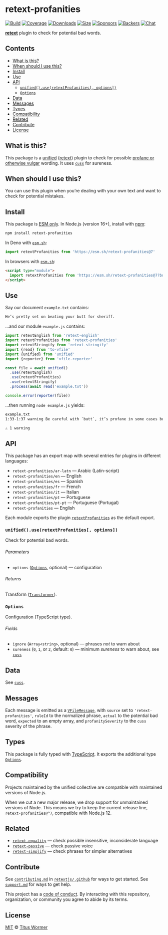 # retext-profanities

[![Build][build-badge]][build]
[![Coverage][coverage-badge]][coverage]
[![Downloads][downloads-badge]][downloads]
[![Size][size-badge]][size]
[![Sponsors][sponsors-badge]][collective]
[![Backers][backers-badge]][collective]
[![Chat][chat-badge]][chat]

**[retext][]** plugin to check for potential bad words.

## Contents

*   [What is this?](#what-is-this)
*   [When should I use this?](#when-should-i-use-this)
*   [Install](#install)
*   [Use](#use)
*   [API](#api)
    *   [`unified().use(retextProfanities[, options])`](#unifieduseretextprofanities-options)
    *   [`Options`](#options)
*   [Data](#data)
*   [Messages](#messages)
*   [Types](#types)
*   [Compatibility](#compatibility)
*   [Related](#related)
*   [Contribute](#contribute)
*   [License](#license)

## What is this?

This package is a [unified][] ([retext][]) plugin to check for possible
[profane or otherwise vulgar][profanities] wording.
It uses [`cuss`][cuss] for sureness.

## When should I use this?

You can use this plugin when you’re dealing with your own text and want to
check for potential mistakes.

## Install

This package is [ESM only][esm].
In Node.js (version 16+), install with [npm][]:

```sh
npm install retext-profanities
```

In Deno with [`esm.sh`][esmsh]:

```js
import retextProfanities from 'https://esm.sh/retext-profanities@7'
```

In browsers with [`esm.sh`][esmsh]:

```html
<script type="module">
  import retextProfanities from 'https://esm.sh/retext-profanities@7?bundle'
</script>
```

## Use

Say our document `example.txt` contains:

```txt
He’s pretty set on beating your butt for sheriff.
```

…and our module `example.js` contains:

```js
import retextEnglish from 'retext-english'
import retextProfanities from 'retext-profanities'
import retextStringify from 'retext-stringify'
import {read} from 'to-vfile'
import {unified} from 'unified'
import {reporter} from 'vfile-reporter'

const file = await unified()
  .use(retextEnglish)
  .use(retextProfanities)
  .use(retextStringify)
  .process(await read('example.txt'))

console.error(reporter(file))
```

…then running `node example.js` yields:

```txt
example.txt
1:33-1:37 warning Be careful with `butt`, it’s profane in some cases butt retext-profanities

⚠ 1 warning
```

## API

This package has an export map with several entries for plugins in different
languages:

*   `retext-profanities/ar-latn` — Arabic (Latin-script)
*   `retext-profanities/en` — English
*   `retext-profanities/es` — Spanish
*   `retext-profanities/fr` — French
*   `retext-profanities/it` — Italian
*   `retext-profanities/pt` — Portuguese
*   `retext-profanities/pt-pt` — Portuguese (Portugal)
*   `retext-profanities` — English

Each module exports the plugin [`retextProfanities`][api-retext-profanities] as
the default export.

### `unified().use(retextProfanities[, options])`

Check for potential bad words.

###### Parameters

*   `options` ([`Options`][api-options], optional)
    — configuration

###### Returns

Transform ([`Transformer`][unified-transformer]).

### `Options`

Configuration (TypeScript type).

###### Fields

*   `ignore` (`Array<string>`, optional)
    — phrases *not* to warn about
*   `sureness` (`0`, `1`, or `2`, default: `0`)
    — minimum *sureness* to warn about, see [`cuss`][cuss]

## Data

See [`cuss`][cuss].

## Messages

Each message is emitted as a [`VFileMessage`][vfile-message], with `source` set
to `'retext-profanities'`, `ruleId` to the normalized phrase, `actual` to the
potential bad word, `expected` to an empty array, and `profanitySeverity` to
the `cuss` severity of the phrase.

## Types

This package is fully typed with [TypeScript][].
It exports the additional type [`Options`][api-options].

## Compatibility

Projects maintained by the unified collective are compatible with maintained
versions of Node.js.

When we cut a new major release, we drop support for unmaintained versions of
Node.
This means we try to keep the current release line, `retext-profanities@^7`,
compatible with Node.js 12.

## Related

*   [`retext-equality`](https://github.com/retextjs/retext-equality)
    — check possible insensitive, inconsiderate language
*   [`retext-passive`](https://github.com/retextjs/retext-passive)
    — check passive voice
*   [`retext-simplify`](https://github.com/retextjs/retext-simplify)
    — check phrases for simpler alternatives

## Contribute

See [`contributing.md`][contributing] in [`retextjs/.github`][health] for ways
to get started.
See [`support.md`][support] for ways to get help.

This project has a [code of conduct][coc].
By interacting with this repository, organization, or community you agree to
abide by its terms.

## License

[MIT][license] © [Titus Wormer][author]

<!-- Definitions -->

[build-badge]: https://github.com/retextjs/retext-profanities/workflows/main/badge.svg

[build]: https://github.com/retextjs/retext-profanities/actions

[coverage-badge]: https://img.shields.io/codecov/c/github/retextjs/retext-profanities.svg

[coverage]: https://codecov.io/github/retextjs/retext-profanities

[downloads-badge]: https://img.shields.io/npm/dm/retext-profanities.svg

[downloads]: https://www.npmjs.com/package/retext-profanities

[size-badge]: https://img.shields.io/bundlejs/size/retext-profanities

[size]: https://bundlejs.com/?q=retext-profanities

[sponsors-badge]: https://opencollective.com/unified/sponsors/badge.svg

[backers-badge]: https://opencollective.com/unified/backers/badge.svg

[collective]: https://opencollective.com/unified

[chat-badge]: https://img.shields.io/badge/chat-discussions-success.svg

[chat]: https://github.com/retextjs/retext/discussions

[npm]: https://docs.npmjs.com/cli/install

[esm]: https://gist.github.com/sindresorhus/a39789f98801d908bbc7ff3ecc99d99c

[esmsh]: https://esm.sh

[typescript]: https://www.typescriptlang.org

[health]: https://github.com/retextjs/.github

[contributing]: https://github.com/retextjs/.github/blob/main/contributing.md

[support]: https://github.com/retextjs/.github/blob/main/support.md

[coc]: https://github.com/retextjs/.github/blob/main/code-of-conduct.md

[license]: license

[author]: https://wooorm.com

[cuss]: https://github.com/words/cuss

[profanities]: https://github.com/words/profanities

[retext]: https://github.com/retextjs/retext

[unified]: https://github.com/unifiedjs/unified

[unified-transformer]: https://github.com/unifiedjs/unified#transformer

[vfile-message]: https://github.com/vfile/vfile-message

[api-retext-profanities]: #unifieduseretextprofanities-options

[api-options]: #options
